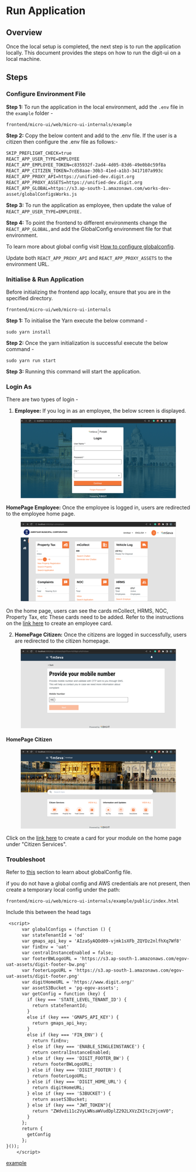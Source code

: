 # Run Application

## Overview

Once the local setup is completed, the next step is to run the application locally. This document provides the steps on how to run the digit-ui on a local machine.

## Steps

### Configure Environment File

**Step 1:** To run the application in the local environment, add the `.env` file in the `example` folder -

```
frontend/micro-ui/web/micro-ui-internals/example
```

**Step 2:** Copy the below content and add to the .env file. If the user is a citizen then configure the .env file as follows:-

```js-templates
SKIP_PREFLIGHT_CHECK=true
REACT_APP_USER_TYPE=EMPLOYEE
REACT_APP_EMPLOYEE_TOKEN=c835932f-2ad4-4d05-83d6-49e0b8c59f8a
REACT_APP_CITIZEN_TOKEN=7cd58aae-30b3-41ed-a1b3-3417107a993c
REACT_APP_PROXY_API=https://unified-dev.digit.org
REACT_APP_PROXY_ASSETS=https://unified-dev.digit.org
REACT_APP_GLOBAL=https://s3.ap-south-1.amazonaws.com/works-dev-asset/globalConfigsWorks.js
```

**Step 3:** To run the application as employee, then update the value of `REACT_APP_USER_TYPE=EMPLOYEE.`

**Step 4:** To point the frontend to different environments change the `REACT_APP_GLOBAL,`and add the GlobalConfig environment file for that environment.

To learn more about global config visit [How to configure globalconfig](https://core.digit.org/guides/developer-guide/ui-developer-guide/ui-configuration#globalconfig).

Update both `REACT_APP_PROXY_API` and `REACT_APP_PROXY_ASSETS` to the environment URL.

### Initialise & Run Application

Before initializing the frontend app locally, ensure that you are in the specified directory.

```
frontend/micro-ui/web/micro-ui-internals
```

**Step 1:** To initialise the Yarn execute the below command -

```
sudo yarn install
```

**Step 2:** Once the yarn initialization is successful execute the below command -

```
sudo yarn run start
```

**Step 3:** Running this command will start the application.

### Login As <a href="#login-as" id="login-as"></a>

There are two types of login -

1. **Employee:** If you log in as an employee, the below screen is displayed.

<figure><img src="../../../.gitbook/assets/4a3187e5-57cc-481e-967e-e1041e300bf4 (1).png" alt=""><figcaption></figcaption></figure>

**HomePage Employee:** Once the employee is logged in, users are redirected to the employee home page.

<figure><img src="../../../.gitbook/assets/f20e9d17-e5cc-4e8f-b2b7-22ad190263df.png" alt=""><figcaption></figcaption></figure>

On the home page, users can see the cards mCollect, HRMS, NOC, Property Tax, etc These cards need to be added. Refer to the instructions on the [link here](run-application.md#configure-environment-file-citizen-1) to create an employee card.

2. **HomePage Citizen:** Once the citizens are logged in successfully, users are redirected to the citizen homepage.

<figure><img src="../../../.gitbook/assets/96fe0433-39bb-4ae9-8a0c-54b21c295ace.png" alt=""><figcaption></figcaption></figure>

#### &#x20;HomePage Citizen

<figure><img src="../../../.gitbook/assets/5d4cd419-bb70-47fb-976b-c797415d618c.png" alt=""><figcaption></figcaption></figure>

Click on the [link here](run-application.md#configure-environment-file-citizen) to create a card for your module on the home page under "Citizen Services".

### Troubleshoot

Refer to [this](ui-configuration-devops.md#global-configuration) section to learn about globalConfig file.

if you do not have a global config and AWS credentials  are not present, then create a temporary local config under the path:

```
frontend/micro-ui/web/micro-ui-internals/example/public/index.html
```

Include this between the head tags

```
 <script>
      var globalConfigs = (function () {
      var stateTenantId = 'od'
      var gmaps_api_key = 'AIzaSyAQOd09-vjmk1sXFb_ZQYDz2nlfhXq7Wf8'
      var finEnv = 'uat'
      var centralInstanceEnabled = false;
      var footerBWLogoURL = 'https://s3.ap-south-1.amazonaws.com/egov-uat-assets/digit-footer-bw.png'
      var footerLogoURL = 'https://s3.ap-south-1.amazonaws.com/egov-uat-assets/digit-footer.png'
      var digitHomeURL = 'https://www.digit.org/'
      var assetS3Bucket = 'pg-egov-assets';
      var getConfig = function (key) {
        if (key === 'STATE_LEVEL_TENANT_ID') {
          return stateTenantId;
        }
        else if (key === 'GMAPS_API_KEY') {
          return gmaps_api_key;
        }
        else if (key === 'FIN_ENV') {
          return finEnv;
        } else if (key === 'ENABLE_SINGLEINSTANCE') {
          return centralInstanceEnabled;
        } else if (key === 'DIGIT_FOOTER_BW') {
          return footerBWLogoURL;
        } else if (key === 'DIGIT_FOOTER') {
          return footerLogoURL;
        } else if (key === 'DIGIT_HOME_URL') {
          return digitHomeURL;
        } else if (key === 'S3BUCKET') {
          return assetS3Bucket;
        } else if (key === "JWT_TOKEN"){
          return "ZWdvdi11c2VyLWNsaWVudDplZ292LXVzZXItc2VjcmV0";
        }
      };
      return {
        getConfig
      };
}());
    </script>
```

[example](https://github.com/egovernments/DIGIT-Frontend/blob/sample/micro-ui/web/micro-ui-internals/example/public/index.html)&#x20;
